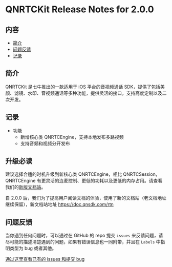 # QNRTCKit Release Notes for 2.0.0

## 内容

- [简介](#简介)
- [问题反馈](#问题反馈)
- [记录](#记录)

## 简介

QNRTCKit 是七牛推出的一款适用于 iOS 平台的音视频通话 SDK，提供了包括美颜、滤镜、水印、音视频通话等多种功能，提供灵活的接口，支持高度定制以及二次开发。

## 记录
- 功能
   	- 新增核心类 QNRTCEngine，支持本地发布多路视频
   	- 支持音频和视频分开发布

## 升级必读
建议选择合适的时机升级到新核心类 QNRTCEngine，相比 QNRTCSession，QNRTCEngine 有更灵活的连麦控制、更低的功耗以及更低的内存占用。请查看我们的[新版文档站](https://doc.qnsdk.com/rtn/ios/)。

自 2.0.0 后，我们为了提高用户阅读文档的体验，使用了新的文档站（老文档地址继续保留），新文档站地址 https://doc.qnsdk.com/rtn

## 问题反馈

当你遇到任何问题时，可以通过在 GitHub 的 repo 提交 ```issues``` 来反馈问题，请尽可能的描述清楚遇到的问题，如果有错误信息也一同附带，并且在 ```Labels``` 中指明类型为 bug 或者其他。

[通过这里查看已有的 issues 和提交 bug](https://github.com/pili-engineering/QNRTC-iOS/issues)